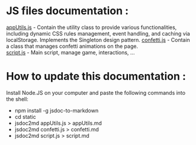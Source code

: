 # JS files documentation :

[appUtils.js](/tusmo_web/static/appUtils.md)  -  Contain the utility class to provide various functionalities, including dynamic CSS rules management, event handling, and caching via localStorage. Implements the Singleton design pattern.
[confetti.js](/tusmo_web/static/confetti.md) - Contain a class that manages confetti animations on the page.  
[script.js](/tusmo_web/static/script.md) -  Main script, manage game, interactions, ...   

# How to update this documentation  :

Install Node.JS on your computer and paste the following commands into the shell:

- npm install -g jsdoc-to-markdown
- cd static
- jsdoc2md appUtils.js > appUtils.md
- jsdoc2md confetti.js > confetti.md
- jsdoc2md script.js > script.md
